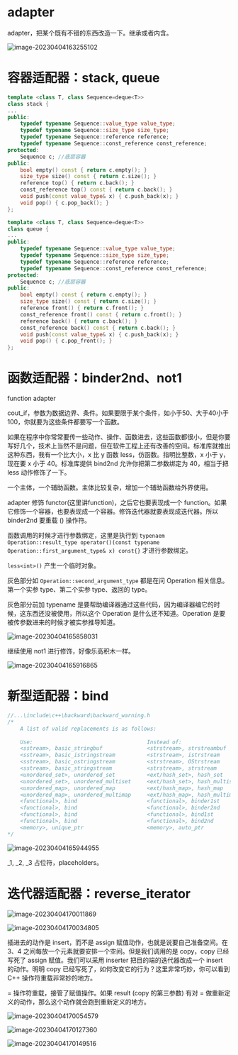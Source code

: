 # adapter

adapter，把某个既有不错的东西改造一下。继承或者内含。

![image-20230404163255102](assets/image-20230404163255102.png)



# 容器适配器：stack, queue

```cpp
template <class T, class Sequence=deque<T>>
class stack {
...
public:
    typedef typename Sequence::value_type value_type;
    typedef typename Sequence::size_type size_type;
    typedef typename Sequence::reference reference;
    typedef typename Sequence::const_reference const_reference;
protected:
    Sequence c;	//底层容器
public:
    bool empty() const { return c.empty(); }
    size_type size() const { return c.size(); }
    reference top() { return c.back(); }
    const_reference top() const { return c.back(); }
    void push(const value_type& x) { c.push_back(x); }
    void pop() { c.pop_back(); }
};
```

```cpp
template <class T, class Sequence=deque<T>>
class queue {
...
public:
    typedef typename Sequence::value_type value_type;
    typedef typename Sequence::size_type size_type;
    typedef typename Sequence::reference reference;
    typedef typename Sequence::const_reference const_reference;
protected:
    Sequence c;	//底层容器
public:
    bool empty() const { return c.empty(); }
    size_type size() const { return c.size(); }
    reference front() { return c.front(); }
    const_reference front() const { return c.front(); }
    reference back() { return c.back(); }
    const_reference back() const { return c.back(); }
    void push(const value_type& x) { c.push_back(x); }
    void pop() { c.pop_front(); }
};
```



# 函数适配器：binder2nd、not1

function adapter

cout_if，参数为数据边界、条件。如果要限于某个条件，如小于50、大于40小于100，你就要为这些条件都要写一个函数。

如果在程序中你常常要传一些动作、操作、函数进去，这些函数都很小，但是你要写好几个，技术上当然不是问题，但在软件工程上还有改善的空间。标准库就推出这种东西，我有一个比大小，x 比 y 函数 less，仿函数。指明比整数，x 小于 y，现在要 x 小于 40。标准库提供 bind2nd 允许你把第二参数绑定为 40，相当于把 less 动作修饰了一下。

一个主体，一个辅助函数。主体比较复杂，增加一个辅助函数给外界使用。

adapter 修饰 functor(这里讲function)，之后它也要表现成一个 function。如果它修饰一个容器，也要表现成一个容器。修饰迭代器就要表现成迭代器。所以 binder2nd 要重载 () 操作符。

函数调用的时候才进行参数绑定，这里是执行到 `typenaem Operation::result_type operator()(const typename Operation::first_argument_type& x) const{}` 才进行参数绑定。

`less<int>()` 产生一个临时对象。

灰色部分如 `Operation::second_argument_type` 都是在问 Operation 相关信息。第一个实参 type、第二个实参 type、返回的 type。

灰色部分前加 typename 是要帮助编译器通过这些代码，因为编译器编它的时候，这东西还没被使用，所以这个 Operation 是什么还不知道。Operation 是要被传参数进来的时候才被实参推导知道。

![image-20230404165858031](assets/image-20230404165858031.png)

继续使用 not1 进行修饰，好像乐高积木一样。

![image-20230404165916865](assets/image-20230404165916865.png)



# 新型适配器：bind

```cpp
//...\include\c++\backward\backward_warning.h
/*
	A list of valid replacements is as follows:
	
	Use:									Instead of:
	<sstream>, basic_stringbuf				<strstream>, strstreambuf
	<sstream>, basic_istringstream			<strstream>, istrstream
	<sstream>, basic_ostringstream			<strstream>, OStrstream
	<sstream>, basic_stringstream			<strstream>, strstream
	<unordered_set>, unordered_set			<ext/hash_set>, hash_set
	<unordered_set>, unordered_multiset		<ext/hash_set>, hash_multiset
	<unordered_map>, unordered_map			<ext/hash_map>, hash_map
	<unordered_map>, unordered_multimap		<ext/hash_map>, hash_multimap
	<functional>, bind						<functional>, binder1st
	<functional>, bind						<functional>, binder2nd
	<functional>, bind						<functional>, bind1st
	<functional>, bind						<functional>, bind2nd
	<memory>, unique_ptr					<memory>, auto_ptr
*/
```



![image-20230404165944955](assets/image-20230404165944955.png)

_1, _2, _3 占位符，placeholders。



# 迭代器适配器：reverse_iterator

![image-20230404170011869](assets/image-20230404170011869.png)



![image-20230404170034805](assets/image-20230404170034805.png)

插进去的动作是 insert，而不是 assign 赋值动作，也就是说要自己准备空间。在 3、4 之间每放一个元素就要安排一个空间。但是我们调用的是 copy，copy 已经写死了 assign 赋值。我们可以采用 inserter 把目的端的迭代器改成一个 insert 的动作。明明 copy 已经写死了，如何改变它的行为？这里非常巧妙，你可以看到 C++ 操作符重载非常妙的地方。

= 操作符重载，接管了赋值操作。如果 result (copy 的第三参数) 有对 = 做重新定义的动作，那么这个动作就会跑到重新定义的地方。



![image-20230404170054579](assets/image-20230404170054579.png)



![image-20230404170127360](assets/image-20230404170127360.png)



![image-20230404170149516](assets/image-20230404170149516.png)